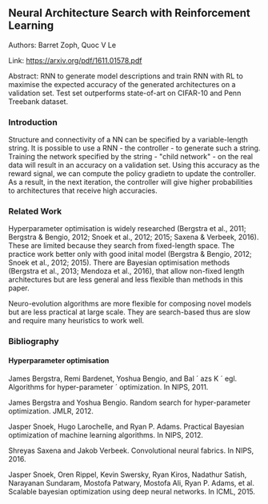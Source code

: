 ## Neural Architecture Search with Reinforcement Learning

Authors: Barret Zoph, Quoc V Le

Link: https://arxiv.org/pdf/1611.01578.pdf

Abstract: RNN to generate model descriptions and train RNN with RL to maximise the expected accuracy of the generated architectures on a validation set. Test set outperforms state-of-art on CIFAR-10 and Penn Treebank dataset.

### Introduction
Structure and connectivity of a NN can be specified by a variable-length string. It is possible to use a RNN - the controller - to generate such a string. Training the network specified by the string - "child network" - on the real data will result in an accuracy on a validation set. Using this accuracy as the reward signal, we can compute the policy gradietn to update the controller. As a result, in the next iteration, the controller will give higher probabilities to architectures that receive high accuracies. 

### Related Work
Hyperparameter optimisation is widely researched (Bergstra et al., 2011; Bergstra & Bengio, 2012; Snoek et al., 2012; 2015; Saxena & Verbeek, 2016). These are limited because they search from fixed-length space. The practice work better only with good inital model (Bergstra & Bengio, 2012; Snoek et al., 2012; 2015). There are Bayesian optimisation methods (Bergstra et al., 2013; Mendoza et al., 2016), that allow non-fixed length architectures but are less general and less flexible than methods in this paper.

Neuro-evolution algorithms are more flexible for composing novel models but are less practical at large scale. They are search-based thus are slow and require many heuristics to work well.



### Bibliography
#### Hyperparameter optimisation
James Bergstra, Remi Bardenet, Yoshua Bengio, and Bal ´ azs K ´ egl. Algorithms for hyper-parameter ´
optimization. In NIPS, 2011.

James Bergstra and Yoshua Bengio. Random search for hyper-parameter optimization. JMLR, 2012.

Jasper Snoek, Hugo Larochelle, and Ryan P. Adams. Practical Bayesian optimization of machine
learning algorithms. In NIPS, 2012.

Shreyas Saxena and Jakob Verbeek. Convolutional neural fabrics. In NIPS, 2016.

Jasper Snoek, Oren Rippel, Kevin Swersky, Ryan Kiros, Nadathur Satish, Narayanan Sundaram,
Mostofa Patwary, Mostofa Ali, Ryan P. Adams, et al. Scalable bayesian optimization using deep
neural networks. In ICML, 2015.
